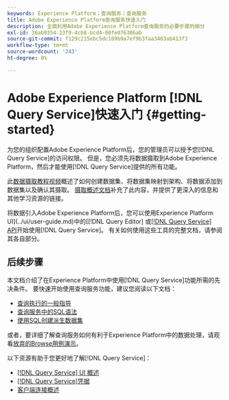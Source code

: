 ```yaml
---
keywords: Experience Platform；查询服务；查询服务
title: Adobe Experience Platform查询服务快速入门
description: 全面利用Adobe Experience Platform查询服务的必要步骤的细分
exl-id: 36ab9354-23f9-4cb8-bcd4-00fe076386ab
source-git-commit: f129c215ebc5dc169b9a7ef9b3faa3463ab413f3
workflow-type: tm+mt
source-wordcount: '243'
ht-degree: 0%

---
```


# Adobe Experience Platform [!DNL Query Service]快速入门 {#getting-started}

为您的组织配置Adobe Experience Platform后，您的管理员可以授予您[!DNL Query Service]的访问权限。 但是，您必须先将数据摄取到Adobe Experience Platform，然后才能使用[!DNL Query Service]提供的所有功能。

此[数据摄取教程视频](https://experienceleague.adobe.com/docs/platform-learn/tutorials/data-ingestion/create-datasets-and-ingest-data.html)概述了如何创建数据集、将数据集映射到架构、将数据添加到数据集以及确认其摄取。 [摄取概述文档](../../ingestion/home.md)补充了此内容，并提供了更深入的信息和其他学习资源的链接。

将数据引入Adobe Experience Platform后，您可以使用Experience Platform UI](../ui/user-guide.md)中的[[!DNL Query Editor] 或[[!DNL Query Service] API](../api/getting-started.md)开始使用[!DNL Query Service]。 有关如何使用这些工具的完整文档，请参阅其各自部分。

## 后续步骤

本文档介绍了在Experience Platform中使用[!DNL Query Service]功能所需的先决条件。 要快速开始使用查询服务功能，建议您阅读以下文档：

- [查询执行的一般指导](../best-practices/writing-queries.md)
- [查询服务中的SQL语法](../sql/syntax.md)
- [使用SQL创建派生数据集](../data-distiller/derived-datasets/create-derived-datasets-with-sql.md)

或者，要详细了解查询服务如何有利于Experience Platform中的数据处理，请观看[放弃的Browse用例演示](../use-cases/abandoned-browse.md#video-example)。

以下资源有助于您更好地了解[!DNL Query Service]：

- [[!DNL Query Service] UI 概述](../ui/overview.md)
- [[!DNL Query Service]凭据](../ui/credentials.md)
- [客户端连接概述](../clients/overview.md)
